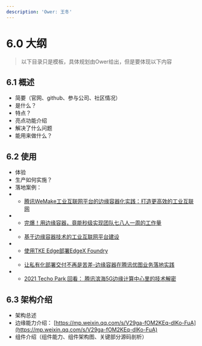 ```yaml
---
description: 'Ower: 王冬'
---
```


# 6.0 大纲

> 以下目录只是模板，具体规划由Ower给出，但是要体现以下内容

## 6.1 概述

* 简要（官网、github、参与公司、社区情况）
* 是什么？
* 特点？
* 亮点功能介绍
* 解决了什么问题
* 能用来做什么？

## 6.2 使用

* 体验
* 生产如何实施？
* 落地案例：
* * [腾讯WeMake工业互联网平台的边缘容器化实践：打造更高效的工业互联网](https://mp.weixin.qq.com/s/evalqNiqoM2dly57A0Cgrg)
* * [完爆！用边缘容器，竟能秒级实现团队七八人一周的工作量](https://mp.weixin.qq.com/s/FMO6V1pvG-Xyi9xfBttCQA)
* * [基于边缘容器技术的工业互联网平台建设](https://mp.weixin.qq.com/s?__biz=MzkzNDE3MTc4OA==&mid=2247485924&idx=1&sn=e6e31cc94c286cd90bd4455957cb6ad1&chksm=c2400c07f53785114a60416ab4ae40b7987ce06400c91e4cfb380ba108ace991192831a5e03a&mpshare=1&scene=1&srcid=1228BnTlOKDJrbASAWZ8ZqHa&sharer_sharetime=1609163853965&sharer_shareid=1d93fb5fa2b29b35d135653bdc08e257%C2%ACreplace=true#rd)
* * [使用TKE Edge部署EdgeX Foundry](https://mp.weixin.qq.com/s/0OOBazTMJQh4SXItNaVIMQ)
* * [让私有化部署交付不再是苦差-边缘容器在腾讯优图业务落地实践](https://techo.cloud.tencent.com/2020/index.html?param=&code=023NH1ll2Ie9f64bDknl2SDR4I2NH1ll&state=STATE#/live?subSeminarId=2011280243775719)
* * [2021 Techo Park 回看： 腾讯滨海5G边缘计算中心里的技术解密](https://techo.cloud.tencent.com/2020/index.html?param=&code=023NH1ll2Ie9f64bDknl2SDR4I2NH1ll&state=STATE#/live?subSeminarId=2011280805750135)

## 6.3 架构介绍

* 架构总述
* 边缘能力介绍： [https://mp.weixin.qq.com/s/V29ga-fOM2KEq-dlKo-FuA](https://mp.weixin.qq.com/s/V29ga-fOM2KEq-dlKo-FuA)
* 组件介绍（组件能力、组件架构图、关键部分源码剖析）

